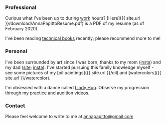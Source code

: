 ### Professional

Curious what I've been up to during [work](https://www.linkedin.com/in/anna-papitto/) hours? [Here]({{ site.url }}/download/AnnaPapittoResume.pdf) is a PDF of my resume (as of February 2020).

I've been reading [technical books](https://www.goodreads.com/review/list/107974217-anna-papitto?shelf=technical) recently; please recommend more to me!

### Personal

I've been surrounded by art since I was born, thanks to my mom ([insta](https://www.instagram.com/amei_art_gallery/)) and my dad ([site](https://www.brucepapitto.com/); [insta](https://www.instagram.com/brucepapittostudio/)). I've started pursuing this family knowledge myself - see some pictures of my [oil paintings]({{ site.url }}/oil) and [watercolors]({{ site.url }}/watercolor).

I'm obsessed with a dance called [Lindy Hop](https://en.wikipedia.org/wiki/Lindy_Hop). Observe my progression through my practice and audition [videos](https://www.youtube.com/playlist?list=PLleMhVsxATAS5iZEDKibwG61kd76IkB3M).

### Contact

Please feel welcome to write to me at [annapapitto@gmail.com](mailto:annapapitto@gmail.com).
